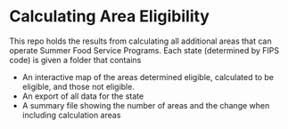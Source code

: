 # Calculating Area Eligibility
This repo holds the results from calculating all additional areas that can operate Summer Food Service Programs. Each state (determined by FIPS code) is given a folder that contains
 *   An interactive map of the areas determined eligible, calculated to be eligible, and those not eligible.
 *  An export of all data for the state
 * A summary file showing the number of areas and the change when including calculation areas
